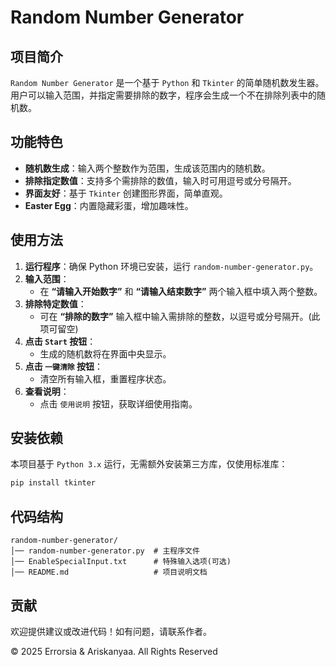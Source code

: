 # Random Number Generator

## 项目简介
`Random Number Generator` 是一个基于 `Python` 和 `Tkinter` 的简单随机数发生器。用户可以输入范围，并指定需要排除的数字，程序会生成一个不在排除列表中的随机数。

## 功能特色
- **随机数生成**：输入两个整数作为范围，生成该范围内的随机数。
- **排除指定数值**：支持多个需排除的数值，输入时可用逗号或分号隔开。
- **界面友好**：基于 `Tkinter` 创建图形界面，简单直观。
- **Easter Egg**：内置隐藏彩蛋，增加趣味性。

## 使用方法
1. **运行程序**：确保 Python 环境已安装，运行 `random-number-generator.py`。
2. **输入范围**：
   - 在 **“请输入开始数字”** 和 **“请输入结束数字”** 两个输入框中填入两个整数。
3. **排除特定数值**：
   - 可在 **“排除的数字”** 输入框中输入需排除的整数，以逗号或分号隔开。(此项可留空)
4. **点击 `Start` 按钮**：
   - 生成的随机数将在界面中央显示。
5. **点击 `一键清除` 按钮**：
   - 清空所有输入框，重置程序状态。
6. **查看说明**：
   - 点击 `使用说明` 按钮，获取详细使用指南。

## 安装依赖
本项目基于 `Python 3.x` 运行，无需额外安装第三方库，仅使用标准库：
```bash
pip install tkinter
```

## 代码结构

```
random-number-generator/
│── random-number-generator.py  # 主程序文件
│── EnableSpecialInput.txt      # 特殊输入选项(可选)
│── README.md                   # 项目说明文档
```

## 贡献

欢迎提供建议或改进代码！如有问题，请联系作者。

© 2025 Errorsia & Ariskanyaa. All Rights Reserved